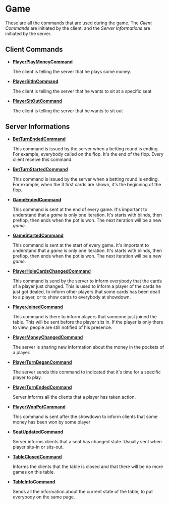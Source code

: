 # Game

These are all the commands that are used during the game. The *Client Commands* are initiated by the client, and the *Server Informations* are initiated by the server.

## Client Commands

 * **[PlayerPlayMoneyCommand](https://github.com/Ericmas001/BluffinMuffin.Protocol/blob/master/Documentation/BluffinMuffin.Protocol.Game.PlayerPlayMoneyCommand.md)** 

   The client is telling the server that he plays some money.
   
 * **[PlayerSitInCommand](https://github.com/Ericmas001/BluffinMuffin.Protocol/blob/master/Documentation/BluffinMuffin.Protocol.Game.PlayerSitInCommand.md)**

   The client is telling the server that he wants to sit at a specific seat

 * **[PlayerSitOutCommand](https://github.com/Ericmas001/BluffinMuffin.Protocol/blob/master/Documentation/BluffinMuffin.Protocol.Game.PlayerSitOutCommand.md)**

   The client is telling the server that he wants to sit out

## Server Informations

 * **[BetTurnEndedCommand](https://github.com/Ericmas001/BluffinMuffin.Protocol/blob/master/Documentation/BluffinMuffin.Protocol.Game.BetTurnEndedCommand.md)** 

   This command is issued by the server when a betting round is ending. For example, everybody called on the flop. It's the end of the flop. Every client receive this command.
   
 * **[BetTurnStartedCommand](https://github.com/Ericmas001/BluffinMuffin.Protocol/blob/master/Documentation/BluffinMuffin.Protocol.Game.BetTurnStartedCommand.md)**

   This command is issued by the server when a betting round is ending. For example, when the 3 first cards are shown, it's the beginning of the flop.

 * **[GameEndedCommand](https://github.com/Ericmas001/BluffinMuffin.Protocol/blob/master/Documentation/BluffinMuffin.Protocol.Game.GameEndedCommand.md)**

   This command is sent at the end of every game. It's important to understand that a *game* is only one iteration. It's starts with blinds, then preflop, then ends when the pot is won. The next iteration will be a new *game*.

 * **[GameStartedCommand](https://github.com/Ericmas001/BluffinMuffin.Protocol/blob/master/Documentation/BluffinMuffin.Protocol.Game.GameStartedCommand.md)** 

   This command is sent at the start of every game. It's important to understand that a *game* is only one iteration. It's starts with blinds, then preflop, then ends when the pot is won. The next iteration will be a new *game*.
   
 * **[PlayerHoleCardsChangedCommand](https://github.com/Ericmas001/BluffinMuffin.Protocol/blob/master/Documentation/BluffinMuffin.Protocol.Game.PlayerHoleCardsChangedCommand.md)**

   This command is send by the server to inform everybody that the cards of a player just changed. This is used to inform a player of the cards he just got dealed, to inform other players that some cards has been dealt to a player, or to show cards to everybody at showdown.

 * **[PlayerJoinedCommand](https://github.com/Ericmas001/BluffinMuffin.Protocol/blob/master/Documentation/BluffinMuffin.Protocol.Game.PlayerJoinedCommand.md)**

   This command is there to inform players that someone just joined the table. This will be sent before the player sits in. If the player is only there to view, people are still notified of his presence.

 * **[PlayerMoneyChangedCommand](https://github.com/Ericmas001/BluffinMuffin.Protocol/blob/master/Documentation/BluffinMuffin.Protocol.Game.PlayerMoneyChangedCommand.md)** 

   The server is sharing new information about the money in the pockets of a player.
   
 * **[PlayerTurnBeganCommand](https://github.com/Ericmas001/BluffinMuffin.Protocol/blob/master/Documentation/BluffinMuffin.Protocol.Game.PlayerTurnBeganCommand.md)**

   The server sends this command to indicated that it's time for a specific player to play.

 * **[PlayerTurnEndedCommand](https://github.com/Ericmas001/BluffinMuffin.Protocol/blob/master/Documentation/BluffinMuffin.Protocol.Game.PlayerTurnEndedCommand.md)**

   Server informs all the clients that a player has taken action.

 * **[PlayerWonPotCommand](https://github.com/Ericmas001/BluffinMuffin.Protocol/blob/master/Documentation/BluffinMuffin.Protocol.Game.PlayerWonPotCommand.md)** 

   This command is sent after the showdown to inform clients that some money has been won by some player
   
 * **[SeatUpdatedCommand](https://github.com/Ericmas001/BluffinMuffin.Protocol/blob/master/Documentation/BluffinMuffin.Protocol.Game.SeatUpdatedCommand.md)**

   Server informs clients that a seat has changed state. Usually sent when player sits-in or sits-out.

 * **[TableClosedCommand](https://github.com/Ericmas001/BluffinMuffin.Protocol/blob/master/Documentation/BluffinMuffin.Protocol.Game.TableClosedCommand.md)**

   Informs the clients that the table is closed and that there will be no more games on this table.

 * **[TableInfoCommand](https://github.com/Ericmas001/BluffinMuffin.Protocol/blob/master/Documentation/BluffinMuffin.Protocol.Game.TableInfoCommand.md)**

   Sends all the information about the current state of the table, to put everybody on the same page.

